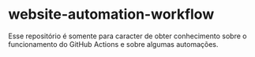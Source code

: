 # website-automation-workflow

Esse repositório é somente para caracter de obter conhecimento sobre o funcionamento do GitHub Actions e sobre algumas automações.